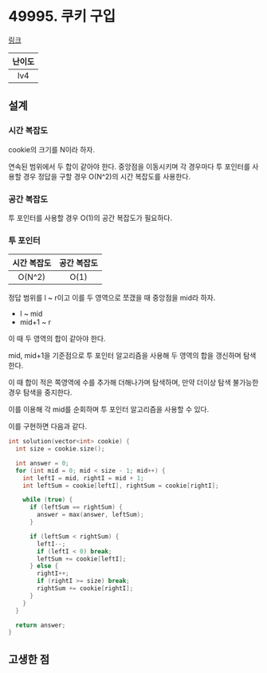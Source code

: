 # 49995. 쿠키 구입

[링크](https://school.programmers.co.kr/learn/courses/30/lessons/49995)

| 난이도 |
| :----: |
|  lv4   |

## 설계

### 시간 복잡도

cookie의 크기를 N이라 하자.

연속된 범위에서 두 합이 같아야 한다. 중앙점을 이동시키며 각 경우마다 투 포인터를 사용할 경우 정답을 구할 경우 O(N^2)의 시간 복잡도를 사용한다.

### 공간 복잡도

투 포인터를 사용할 경우 O(1)의 공간 복잡도가 필요하다.

### 투 포인터

| 시간 복잡도 | 공간 복잡도 |
| :---------: | :---------: |
|   O(N^2)    |    O(1)     |

정답 범위를 l ~ r이고 이를 두 영역으로 쪼갰을 때 중앙점을 mid라 하자.

- l ~ mid
- mid+1 ~ r

이 때 두 영역의 합이 같아야 한다.

mid, mid+1을 기준점으로 투 포인터 알고리즘을 사용해 두 영역의 합을 갱신하며 탐색한다.

이 때 합이 적은 쪽영역에 수를 추가해 더해나가며 탐색하며, 만약 더이상 탐색 불가능한 경우 탐색을 중지한다.

이를 이용해 각 mid를 순회하며 투 포인터 알고리즘을 사용할 수 있다.

이를 구현하면 다음과 같다.

```cpp
int solution(vector<int> cookie) {
  int size = cookie.size();

  int answer = 0;
  for (int mid = 0; mid < size - 1; mid++) {
    int leftI = mid, rightI = mid + 1;
    int leftSum = cookie[leftI], rightSum = cookie[rightI];

    while (true) {
      if (leftSum == rightSum) {
        answer = max(answer, leftSum);
      }

      if (leftSum < rightSum) {
        leftI--;
        if (leftI < 0) break;
        leftSum += cookie[leftI];
      } else {
        rightI++;
        if (rightI >= size) break;
        rightSum += cookie[rightI];
      }
    }
  }

  return answer;
}
```

## 고생한 점
